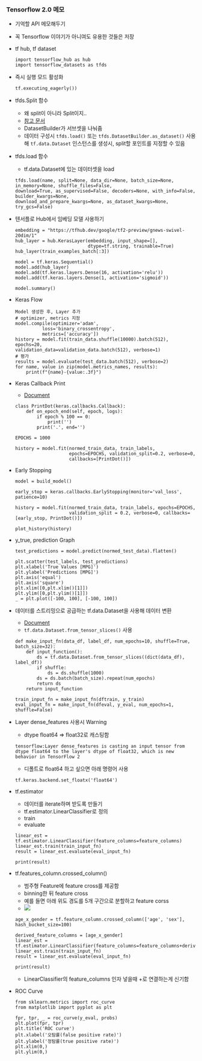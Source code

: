 
### Tensorflow 2.0 메모
- 기억할 API 메모해두기
- 꼭 Tensorflow 이야기가 아니여도 유용한 것들은 저장
- tf hub, tf dataset
	
	```
	import tensorflow_hub as hub
	import tensorflow_datasets as tfds
	```
	
- 즉시 실행 모드 활성화

	```
	tf.executing_eagerly())
	```
	
- tfds.Split 함수
	- 왜 split이 아니라 Split이지..
	- [참고 문서](https://github.com/tensorflow/datasets/blob/master/docs/splits.md)
	- DatasetBuilder가 서브셋을 나눠줌
	- 데이터 구성시 `tfds.load()` 또는 `tfds.DatasetBuilder.as_dataset()` 사용해 `tf.data.Dataset` 인스턴스를 생성시, split할 포인트를 지정할 수 있음 

- tfds.load 함수
	- tf.data.Dataset에 있는 데이터셋을 load

	```
	tfds.load(name, split=None, data_dir=None, batch_size=None, in_memory=None, shuffle_files=False, 
	download=True, as_supervised=False, decoders=None, with_info=False, builder_kwargs=None, 
	download_and_prepare_kwargs=None, as_dataset_kwargs=None, try_gcs=False)
	```
	
- 텐서플로 Hub에서 임베딩 모델 사용하기

	```
	embedding = "https://tfhub.dev/google/tf2-preview/gnews-swivel-20dim/1"
	hub_layer = hub.KerasLayer(embedding, input_shape=[], 
	                           dtype=tf.string, trainable=True)
	hub_layer(train_examples_batch[:3])
	
	model = tf.keras.Sequential()
	model.add(hub_layer)
	model.add(tf.keras.layers.Dense(16, activation='relu'))
	model.add(tf.keras.layers.Dense(1, activation='sigmoid'))
	
	model.summary()
	```
		
- Keras Flow
	
	```
	Model 생성한 후, Layer 추가
	# optimizer, metrics 지정
	model.compile(optimizer='adam',
              loss='binary_crossentropy',
              metrics=['accuracy'])
   history = model.fit(train_data.shuffle(10000).batch(512), epochs=20, 
   validation_data=validation_data.batch(512), verbose=1)
   # 평가
   results = model.evaluate(test_data.batch(512), verbose=2)
	for name, value in zip(model.metrics_names, results):
		print(f"{name}-{value:.3f}")
	```	
	
- Keras Callback Print
	- [Document](https://www.tensorflow.org/api_docs/python/tf/keras/callbacks/Callback)

	```
	class PrintDot(keras.callbacks.Callback):
	    def on_epoch_end(self, epoch, logs):
	        if epoch % 100 == 0:
	            print('')
	        print('.', end='')
	        
    EPOCHS = 1000

	history = model.fit(normed_train_data, train_labels,
	                    epochs=EPOCHS, validation_split=0.2, verbose=0,
	                    callbacks=[PrintDot()])
	```	
	
- Early Stopping

	```
	model = build_model()

	early_stop = keras.callbacks.EarlyStopping(monitor='val_loss', patience=10)
	
	history = model.fit(normed_train_data, train_labels, epochs=EPOCHS, 
	                    validation_split = 0.2, verbose=0, callbacks=[early_stop, PrintDot()])
	
	plot_history(history)
	```
	
- y_true, prediction Graph

	```
	test_predictions = model.predict(normed_test_data).flatten()

	plt.scatter(test_labels, test_predictions)
	plt.xlabel('True Values [MPG]')
	plt.ylabel('Predictions [MPG]')
	plt.axis('equal')
	plt.axis('square')
	plt.xlim([0,plt.xlim()[1]])
	plt.ylim([0,plt.ylim()[1]])
	_ = plt.plot([-100, 100], [-100, 100])
	```	
	
- 데이터를 스트리밍으로 공급하는 tf.data.Dataset을 사용해 데이터 변환
	- [Document](https://www.tensorflow.org/guide/data)
	- `tf.data.Dataset.from_tensor_slices()` 사용

	```
	def make_input_fn(data_df, label_df, num_epochs=10, shuffle=True, batch_size=32):
	    def input_function():
	        ds = tf.data.Dataset.from_tensor_slices((dict(data_df), label_df))
	        if shuffle:
	            ds = ds.shuffle(1000)
	        ds = ds.batch(batch_size).repeat(num_epochs)
	        return ds
	    return input_function
		
	train_input_fn = make_input_fn(dftrain, y_train)
	eval_input_fn = make_input_fn(dfeval, y_eval, num_epochs=1, shuffle=False)
	```
	
- Layer dense_features 사용시 Warning
	- dtype float64 => float32로 캐스팅함
		
	```
	tensorflow:Layer dense_features is casting an input tensor from dtype float64 to the layer's dtype of float32, which is new behavior in TensorFlow 2
	``` 
	
	- 디폴트로 float64 하고 싶으면 아래 명령어 사용

	```
	tf.keras.backend.set_floatx('float64')
	```
	
- tf.estimator
	- 데이터를 iterate하며 받도록 만들기
	- tf.estimator.LinearClassifier로 정의
	- train
	- evaluate

	```
	linear_est = tf.estimator.LinearClassifier(feature_columns=feature_columns)
	linear_est.train(train_input_fn)
	result = linear_est.evaluate(eval_input_fn)
	
	print(result)
	```

- tf.features_column.crossed_column()
	- 범주형 Feature에 feature cross를 제공함 
	- binning한 뒤 feature cross
	- 예를 들면 아래 위도 경도를 5개 구간으로 분할하고 feature corss
	- <img src="https://www.dropbox.com/s/ks0ebi0mkp5rblf/Screenshot%202019-12-07%2000.44.03.png?raw=1">

	```
	age_x_gender = tf.feature_column.crossed_column(['age', 'sex'], hash_bucket_size=100)
	
	derived_feature_columns = [age_x_gender]
	linear_est = tf.estimator.LinearClassifier(feature_columns=feature_columns+derived_feature_columns)
	linear_est.train(train_input_fn)
	result = linear_est.evaluate(eval_input_fn)
	
	print(result)
	```
	
	- LinearClassifier의 feature_columns 인자 넣을때 +로 연결하는게 신기함
	
- ROC Curve

	```
	from sklearn.metrics import roc_curve
	from matplotlib import pyplot as plt
	
	fpr, tpr, _ = roc_curve(y_eval, probs)
	plt.plot(fpr, tpr)
	plt.title('ROC curve')
	plt.xlabel('오탐률(false positive rate)')
	plt.ylabel('정탐률(true positive rate)')
	plt.xlim(0,)
	plt.ylim(0,)
	```	
	
	